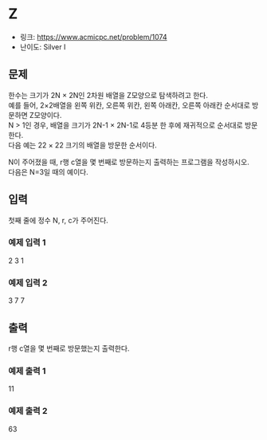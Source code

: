 # Z

- 링크: https://www.acmicpc.net/problem/1074
- 난이도: Silver I

## 문제
한수는 크기가 2N × 2N인 2차원 배열을 Z모양으로 탐색하려고 한다.  
예를 들어, 2×2배열을 왼쪽 위칸, 오른쪽 위칸, 왼쪽 아래칸, 오른쪽 아래칸 순서대로 방문하면 Z모양이다.  
N > 1인 경우, 배열을 크기가 2N-1 × 2N-1로 4등분 한 후에 재귀적으로 순서대로 방문한다.  
다음 예는 22 × 22 크기의 배열을 방문한 순서이다.  

N이 주어졌을 때, r행 c열을 몇 번째로 방문하는지 출력하는 프로그램을 작성하시오.  
다음은 N=3일 때의 예이다.  

## 입력

첫째 줄에 정수 N, r, c가 주어진다.

### 예제 입력 1 
2 3 1

### 예제 입력 2 
3 7 7

## 출력

r행 c열을 몇 번째로 방문했는지 출력한다.

### 예제 출력 1 

11

### 예제 출력 2 
63

